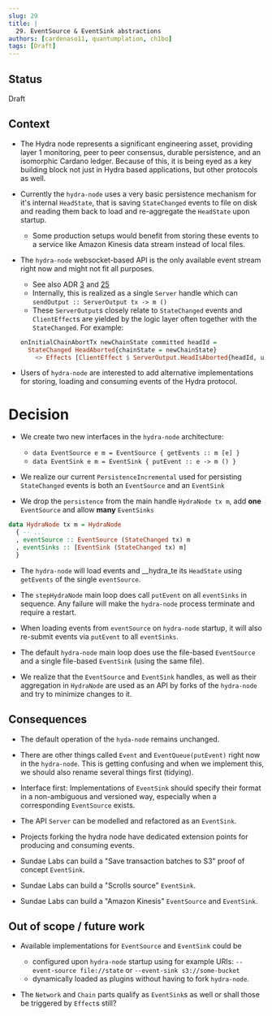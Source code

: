 ```yaml
---
slug: 29
title: |
  29. EventSource & EventSink abstractions
authors: [cardenaso11, quantumplation, ch1bo]
tags: [Draft]
---
```


## Status
Draft

## Context

* The Hydra node represents a significant engineering asset, providing layer 1 monitoring, peer to peer consensus, durable persistence, and an isomorphic Cardano ledger. Because of this, it is being eyed as a key building block not just in Hydra based applications, but other protocols as well.

* Currently the `hydra-node` uses a very basic persistence mechanism for it's internal `HeadState`, that is saving `StateChanged` events to file on disk and reading them back to load and re-aggregate the `HeadState` upon startup.
  - Some production setups would benefit from storing these events to a service like Amazon Kinesis data stream instead of local files.

* The `hydra-node` websocket-based API is the only available event stream right now and might not fit all purposes.
  - See also ADR [3](/adr/3) and [25](/adr/25)
  - Internally, this is realized as a single `Server` handle which can `sendOutput :: ServerOutput tx -> m ()`
  - These `ServerOutput`s closely relate to `StateChanged` events and `ClientEffect`s are yielded by the logic layer often together with the `StateChanged`. For example:
  ```hs
  onInitialChainAbortTx newChainState committed headId =
    StateChanged HeadAborted{chainState = newChainState}
      <> Effects [ClientEffect $ ServerOutput.HeadIsAborted{headId, utxo = fold committed}]
  ```

* Users of `hydra-node` are interested to add alternative implementations for storing, loading and consuming events of the Hydra protocol.

# Decision

* We create two new interfaces in the `hydra-node` architecture:

  - ```data EventSource e m = EventSource { getEvents :: m [e] }```
  - ```data EventSink e m = EventSink { putEvent :: e -> m () }```

* We realize our current `PersistenceIncremental` used for persisting `StateChanged` events is both an `EventSource` and an `EventSink`

* We drop the `persistence` from the main handle `HydraNode tx m`, add **one** `EventSource` and allow **many** `EventSinks`

```hs
data HydraNode tx m = HydraNode
  { -- ...
  , eventSource :: EventSource (StateChanged tx) m
  , eventSinks :: [EventSink (StateChanged tx) m]
  }
```

* The `hydra-node` will load events and __hydra_te its `HeadState` using `getEvents` of the single `eventSource`.

* The `stepHydraNode` main loop does call `putEvent` on all `eventSinks` in sequence. Any failure will make the `hydra-node` process terminate and require a restart.

* When loading events from `eventSource` on `hydra-node` startup, it will also re-submit events via `putEvent` to all `eventSinks`.

* The default `hydra-node` main loop does use the file-based `EventSource` and a single file-based `EventSink` (using the same file).

* We realize that the `EventSource` and `EventSink` handles, as well as their aggregation in `HydraNode` are used as an API by forks of the `hydra-node` and try to minimize changes to it.

## Consequences

* The default operation of the `hyda-node` remains unchanged.

* There are other things called `Event` and `EventQueue(putEvent)` right now in the `hydra-node`. This is getting confusing and when we implement this, we should also rename several things first (tidying).

* Interface first: Implementations of `EventSink` should specify their format in a non-ambiguous and versioned way, especially when a corresponding `EventSource` exists.

* The API `Server` can be modelled and refactored as an `EventSink`.

* Projects forking the hydra node have dedicated extension points for producing and consuming events.

* Sundae Labs can build a "Save transaction batches to S3" proof of concept `EventSink`.
* Sundae Labs can build a "Scrolls source" `EventSink`.
* Sundae Labs can build a "Amazon Kinesis" `EventSource` and `EventSink`.

## Out of scope / future work

* Available implementations for `EventSource` and `EventSink` could be
  - configured upon `hydra-node` startup using for example URIs: `--event-source file://state` or `--event-sink s3://some-bucket`
  - dynamically loaded as plugins without having to fork `hydra-node`.

* The `Network` and `Chain` parts qualify as `EventSink`s as well or shall those be triggered by `Effect`s still?
